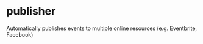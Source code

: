 # publisher
Automatically publishes events to multiple online resources (e.g. Eventbrite, Facebook)

